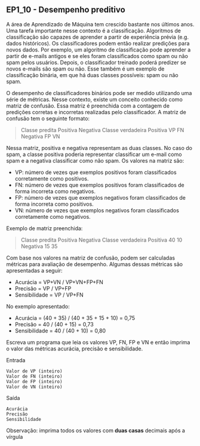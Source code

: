 ## EP1_10 - Desempenho preditivo

A área de Aprendizado de Máquina tem crescido bastante nos últimos anos. Uma tarefa importante nesse contexto é a classificação. Algoritmos de classificação são capazes de aprender a partir de experiência prévia (e.g. dados históricos). Os classificadores podem então realizar predições para novos dados. Por exemplo, um algoritmo de classificação pode aprender a partir de e-mails antigos e se eles foram classificados como spam ou não spam pelos usuários. Depois, o classificador treinado poderá predizer se novos e-mails são spam ou não. Esse também é um exemplo de classificação binária, em que há duas classes possíveis: spam ou não spam.

O desempenho de classificadores binários pode ser medido utilizando uma série de métricas. Nesse contexto, existe um conceito conhecido como matriz de confusão. Essa matriz é preenchida com a contagem de predições corretas e incorretas realizadas pelo classificador. A matriz de confusão tem o seguinte formato:

> Classe predita
> Positiva	Negativa
> Classe verdadeira	Positiva	VP	FN
> Negativa	FP	VN

Nessa matriz, positiva e negativa representam as duas classes. No caso do spam, a classe positiva poderia representar classificar um e-mail como spam e a negativa classificar como não spam. Os valores na matriz são:

- VP: número de vezes que exemplos positivos foram classificados corretamente como positivos.
- FN: número de vezes que exemplos positivos foram classificados de forma incorreta como negativos.
- FP: número de vezes que exemplos negativos foram classificados de forma incorreta como positivos.
- VN: número de vezes que exemplos negativos foram classificados corretamente como negativos.

Exemplo de matriz preenchida:

> Classe predita
> Positiva	Negativa
> Classe verdadeira	Positiva	40	10
> Negativa	15	35

Com base nos valores na matriz de confusão, podem ser calculadas métricas para avaliação de desempenho. Algumas dessas métricas são apresentadas a seguir:

- Acurácia = VP+VN / VP+VN+FP+FN
- Precisão = VP / VP+FP
- Sensibilidade = VP / VP+FN

No exemplo apresentado:
- Acurácia = (40 + 35) / (40 + 35 + 15 + 10) = 0,75
- Precisão = 40 / (40 + 15) = 0,73
- Sensibilidade = 40 / (40 + 10) = 0,80

Escreva um programa que leia os valores VP, FN, FP e VN e então imprima o valor das métricas acurácia, precisão e sensibilidade.

Entrada
```
Valor de VP (inteiro)
Valor de FN (inteiro)
Valor de FP (inteiro)
Valor de VN (inteiro)
```
Saída
```
Acurácia
Precisão
Sensibilidade
```

Observação: imprima todos os valores com **duas casas** decimais após a vírgula
